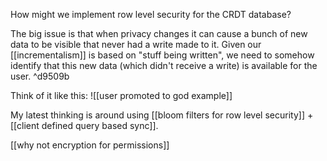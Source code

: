 How might we implement row level security for the CRDT database?

The big issue is that when privacy changes it can cause a bunch of new data to be visible that never had a write made to it. Given our [[incrementalism]] is based on "stuff being written", we need to somehow identify that this new data (which didn't receive a write) is available for the user. ^d9509b

Think of it like this:
![[user promoted to god example]]

My latest thinking is around using [[bloom filters for row level security]] + [[client defined query based sync]].

[[why not encryption for permissions]]